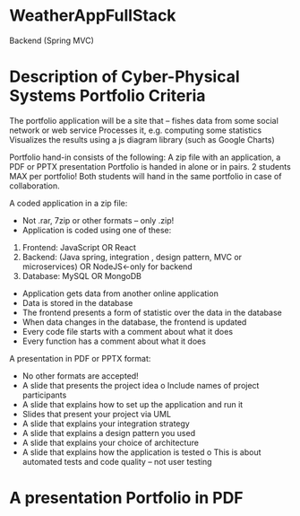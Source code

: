 # WeatherAppFullStack
Backend (Spring MVC) 

# Description of Cyber-Physical Systems Portfolio Criteria

The portfolio application will be a site that
– fishes data from some social network or web service
Processes it, e.g. computing some statistics
Visualizes the results using a js diagram library (such as Google Charts)

Portfolio hand-in consists of the following: A zip file with an application, a PDF or PPTX presentation
Portfolio is handed in alone or in pairs. 2 students MAX per portfolio! Both students will hand in the same portfolio in case of collaboration.


A coded application in a zip file:
-	Not .rar, 7zip or other formats – only .zip!
-	Application is coded using one of these:
1.	Frontend: JavaScript OR React
2. Backend: (Java spring, integration , design pattern, MVC or microservices) OR NodeJS<-only for backend
3. Database: MySQL OR MongoDB
-	Application gets data from another online application
-	Data is stored in the database
-	The frontend presents a form of statistic over the data in the database
-	When data changes in the database, the frontend is updated
-	Every code file starts with a comment about what it does
-	Every function has a comment about what it does

A presentation in PDF or PPTX format:
-	No other formats are accepted!
-	A slide that presents the project idea
o	Include names of project participants
-	A slide that explains how to set up the application and run it
-	Slides that present your project via UML
-	A slide that explains your integration strategy
-	A slide that explains a design pattern you used
-	A slide that explains your choice of architecture
-	A slide that explains how the application is tested
o	This is about automated tests and code quality – not user testing

# A presentation Portfolio in PDF
